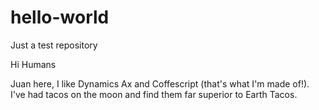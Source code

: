 # hello-world
Just a test repository

Hi Humans

Juan here, I like Dynamics Ax and Coffescript (that's what I'm made of!).
I've had tacos on the moon and find them far superior to Earth Tacos.
